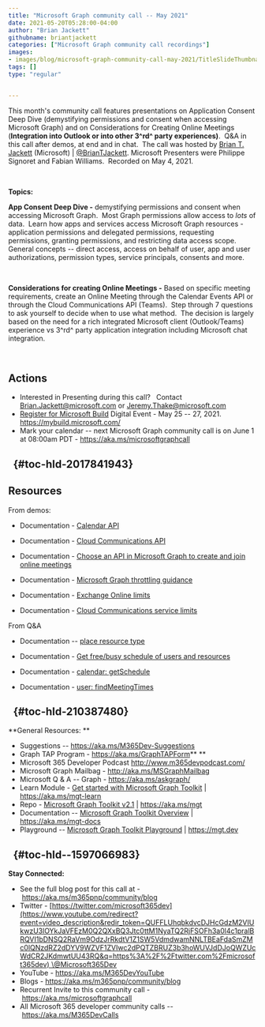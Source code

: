 ```yaml
---
title: "Microsoft Graph community call -- May 2021"
date: 2021-05-20T05:28:00-04:00
author: "Brian Jackett"
githubname: briantjackett
categories: ["Microsoft Graph community call recordings"]
images:
- images/blog/microsoft-graph-community-call-may-2021/TitleSlideThumbnail.png
tags: []
type: "regular"


---
```



This month's community call features presentations on Application
Consent Deep Dive (demystifying permissions and consent when accessing
Microsoft Graph) and on Considerations for Creating Online Meetings
(**Integration into Outlook or into other 3^rd^ party experiences)**. 
Q&A in this call after demos, at end and in chat.  The call was hosted
by [Brian T. Jackett](http://twitter.com/BrianTJackett) (Microsoft) |
[\@BrianTJackett](https://techcommunity.microsoft.com/t5/user/viewprofilepage/user-id/4556). Microsoft
Presenters were Philippe Signoret and Fabian Williams.  Recorded on May
4, 2021.

 

**Topics:**

**App Consent Deep Dive -** demystifying permissions and consent when
accessing Microsoft Graph.  Most Graph permissions allow access to
*lots* of data.  Learn how apps and services access Microsoft Graph
resources - application permissions and delegated permissions,
requesting permissions, granting permissions, and restricting data
access scope.  General concepts -- direct access, access on behalf of
user, app and user authorizations, permission types, service principals,
consents and more.

 

**Considerations for creating Online Meetings -** Based on specific
meeting requirements, create an Online Meeting through the Calendar
Events API or through the Cloud Communications API (Teams).  Step
through 7 questions to ask yourself to decide when to use what method. 
The decision is largely based on the need for a rich integrated
Microsoft client (Outlook/Teams) experience vs 3^rd^ party application
integration including Microsoft chat integration.       

 





## Actions



-   Interested in Presenting during this call?   Contact
    <Brian.Jackett@microsoft.com> or <Jeremy.Thake@microsoft.com>
-   [Register for Microsoft
    Build](https://register.build.microsoft.com/) Digital Event - May 25
    -- 27, 2021.   <https://mybuild.microsoft.com/>  
-   Mark your calendar -- next Microsoft Graph community call is on June
    1 at 08:00am PDT - <https://aka.ms/microsoftgraphcall> 

##   {#toc-hId-2017841943}


## Resources

From demos:

-   Documentation - [Calendar
    API](https://docs.microsoft.com/graph/api/resources/event?view=graph-rest-1.0) 

-   Documentation - [Cloud Communications
    API](https://docs.microsoft.com/graph/api/application-post-onlinemeetings?view=graph-rest-1.0&tabs=http) 

-   Documentation - [Choose an API in Microsoft Graph to create and join
    online
    meetings](https://docs.microsoft.com/graph/choose-online-meeting-api) 

-   Documentation - [Microsoft Graph throttling
    guidance](https://docs.microsoft.com/graph/throttling) 

-   Documentation - [Exchange Online
    limits](https://docs.microsoft.com/office365/servicedescriptions/exchange-online-service-description/exchange-online-limits) 

-   Documentation - [Cloud Communications service
    limits](Cloud%20Communications%20service%20limits)

From Q&A

-   Documentation -- [place resource
    type](https://docs.microsoft.com/graph/api/resources/place) 

-   Documentation - [Get free/busy schedule of users and
    resources](https://docs.microsoft.com/graph/outlook-get-free-busy-schedule) 

-   Documentation - [calendar:
    getSchedule](https://docs.microsoft.com/graph/api/calendar-getschedule)  

-   Documentation - [user:
    findMeetingTimes](https://docs.microsoft.com/graph/api/user-findmeetingtimes) 

##   {#toc-hId-210387480}

**General Resources: **

-   Suggestions -- <https://aka.ms/M365Dev-Suggestions>   
-   Graph TAP Program - <https://aka.ms/GraphTAPForm>** **
-   Microsoft 365 Developer Podcast <http://www.m365devpodcast.com/>
-   Microsoft Graph Mailbag - <http://aka.ms/MSGraphMailbag>
-   Microsoft Q & A -- Graph - <https://aka.ms/askgraph/>
-   Learn Module - [Get started with Microsoft Graph
    Toolkit](https://docs.microsoft.com/learn/modules/msgraph-toolkit-intro/)
    | <https://aka.ms/mgt-learn>
-   Repo - [Microsoft Graph Toolkit
    v2.1](https://github.com/microsoftgraph/microsoft-graph-toolkit) |
    <https://aka.ms/mgt>  
-   Documentation -- [Microsoft Graph Toolkit
    Overview](https://docs.microsoft.com/graph/toolkit/overview)
    | <https://aka.ms/mgt-docs>
-   Playground -- [Microsoft Graph Toolkit
    Playground](https://mgt.dev/?path=/story/components-mgt-agenda--simple)
    | <https://mgt.dev>

##   {#toc-hId--1597066983}

**Stay Connected:**

-   See the full blog post for this call at
    - <https://aka.ms/m365pnp/community/blog>
-   Twitter
    - [https://twitter.com/microsoft365dev](https://www.youtube.com/redirect?event=video_description&redir_token=QUFFLUhqbkdvcDJHcGdzM2VIUkwzU3lOYkJaVFEzM0Q2QXxBQ3Jtc0ttM1NyaTQ2RjFSOFh3a0l4c1pralBRQVI1bDNSQ2RaVm9OdzJrRkdtV1Z1SW5VdmdwamNNLTBEaFdaSmZMc0lQNzdRZ2dDYV9WZVF1ZVIwc2dPQTZBRUZ3b3hoWUVJdDJoQWZUcWdCR2JKdmwtUU43RQ&q=https%3A%2F%2Ftwitter.com%2Fmicrosoft365dev) \@Microsoft365Dev​
-   YouTube - <https://aka.ms/M365DevYouTube>​
-   Blogs - <https://aka.ms/m365pnp/community/blog>
-   Recurrent Invite to this community call
    - <https://aka.ms/microsoftgraphcall> 
-   All Microsoft 365 developer community calls
    -- <https://aka.ms/M365DevCalls>

 